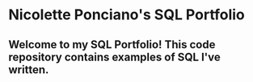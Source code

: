 # Nicolette Ponciano's SQL Portfolio

## Welcome to my SQL Portfolio! This code repository contains examples of SQL I've written.

